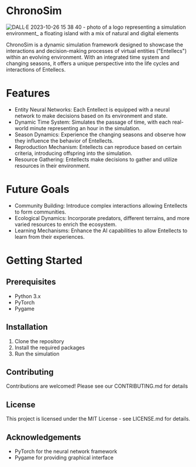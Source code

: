 # ChronoSim

![DALL·E 2023-10-26 15 38 40 - photo of a logo representing a simulation environment_ a floating island with a mix of natural and digital elements](https://github.com/WarmMilkCodes/ChronoSim/assets/87686876/8c1cb444-3a92-4e9a-ac8a-04e7bae77b38)


ChronoSim is a dynamic simulation framework designed to showcase the interactions and decision-making processes of virtual entities ("Entellecs") within an evolving environment. With an integrated time system and changing seasons, it offers a unique perspective into the life cycles and interactions of Entellecs.

# Features
- Entity Neural Networks: Each Entellect is equipped with a neural network to make decisions based on its environment and state.
- Dynamic Time System: Simulates the passage of time, with each real-world minute representing an hour in the simulation.
- Season Dynamics: Experience the changing seasons and observe how they influence the behavior of Entellects.
- Reproduction Mechanism: Entellects can reproduce based on certain criteria, introducing offspring into the simulation.
- Resource Gathering: Entellects make decisions to gather and utilize resources in their environment.

# Future Goals
  - Community Building: Introduce complex interactions allowing Entellects to form communities.
  - Ecological Dynamics: Incorporate predators, different terrains, and more varied resources to enrich the ecosystem.
  - Learning Mechanisms: Enhance the AI capabilities to allow Entellects to learn from their experiences.
 
# Getting Started
## Prerequisites
- Python 3.x
- PyTorch
- Pygame

## Installation
1. Clone the repository
2. Install the required packages
3. Run the simulation

## Contributing
Contributions are welcomed! Please see our CONTRIBUTING.md for details

## License
This project is licensed under the MIT License - see LICENSE.md for details.

## Acknowledgements
- PyTorch for the neural network framework
- Pygame for providing graphical interface
